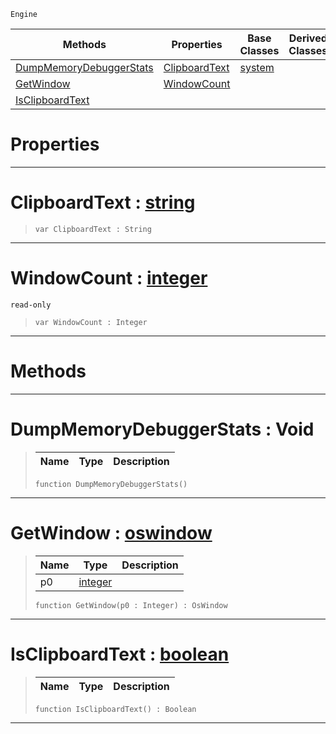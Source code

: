 `Engine`

|Methods|Properties|Base Classes|Derived Classes|
|---|---|---|---|
|[DumpMemoryDebuggerStats](osshell.md#dumpmemorydebuggerstats)|[ClipboardText](osshell.md#clipboardtext-zilch-engin)|[system](system.md)| |
|[GetWindow](osshell.md#getwindow-zilch-engine-do)|[WindowCount](osshell.md#windowcount-zilch-engine)| | |
|[IsClipboardText](osshell.md#isclipboardtext-zilch-eng)| | | |


 #  Properties


---  
 #  ClipboardText : [string](../nada_base_types/string.md)

> 
> ```TS:Nada
> var ClipboardText : String


---  
 #  WindowCount : [integer](../nada_base_types/integer.md)

 `read-only`

> 
> ```TS:Nada
> var WindowCount : Integer


---  
 #  Methods


---  
 #  DumpMemoryDebuggerStats : Void

> 
> |Name|Type|Description|
> |---|---|---|
> ```TS:Nada
> function DumpMemoryDebuggerStats()
> ``` 


---  
 #  GetWindow : [oswindow](oswindow.md)

> 
> |Name|Type|Description|
> |---|---|---|
> |p0|[integer](../nada_base_types/integer.md)| |
> ```TS:Nada
> function GetWindow(p0 : Integer) : OsWindow
> ``` 


---  
 #  IsClipboardText : [boolean](../nada_base_types/boolean.md)

> 
> |Name|Type|Description|
> |---|---|---|
> ```TS:Nada
> function IsClipboardText() : Boolean
> ``` 


---  
 

 